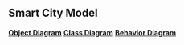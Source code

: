 ## Smart City Model


[**Object Diagram**](object_diagram.md)
[**Class Diagram**](class_diagram.md)
[**Behavior Diagram**](behavior_diagram.md)
